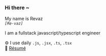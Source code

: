 ### Hi there ~

My name is Revaz  
*`[Re-vaz]`*

I am a fullstack javascript/typescript engineer

⚙️ I use daily `.js`, `.jsx`, `.ts`, `.tsx`<br />
📄 [Résumé](https://rev4z.github.io/resume/Resume_Revaz_Nakhutsrishvili.pdf)
